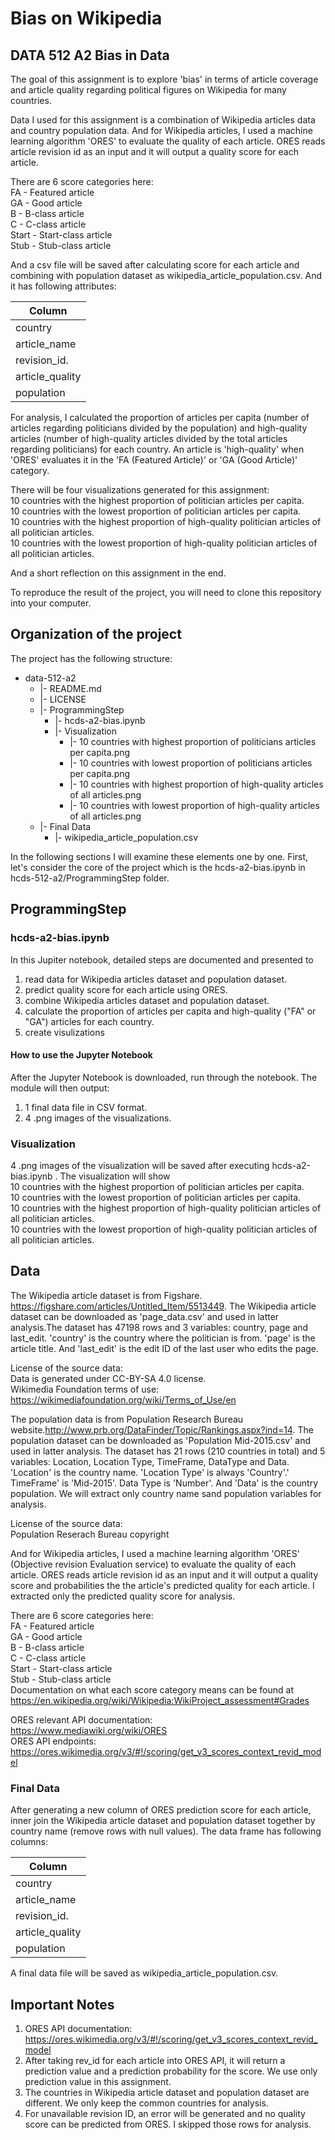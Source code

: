# Bias on Wikipedia
## DATA 512 A2 Bias in Data
The goal of this assignment is to explore 'bias' in terms of article coverage and article quality regarding political figures on Wikipedia for many countries.

Data I used for this assignment is a combination of Wikipedia articles data and country population data. And for Wikipedia articles, I used a machine learning algorithm 'ORES' to evaluate the quality of each article.  ORES reads article revision id as an input and it will output a quality score for each article.  

There are 6 score categories here:  
FA - Featured article  
GA - Good article   
B - B-class article     
C - C-class article   
Start - Start-class article   
Stub - Stub-class article   

And a csv file will be saved after calculating score for each article and combining with population dataset as wikipedia_article_population.csv. And it has following attributes:   

| Column         | 
| ------------------|
| country          | 
| article_name |
| revision_id.    | 
| article_quality |
| population      |

For analysis, I calculated the proportion of articles per capita (number of articles regarding politicians divided by the population) and high-quality articles (number of high-quality articles divided by the total articles regarding politicians) for each country. An article is 'high-quality' when 'ORES' evaluates it in the 'FA (Featured Article)' or 'GA (Good Article)' category.  

There will be four visualizations generated for this assignment:   
10 countries with the highest proportion of politician articles per capita.   
10 countries with the lowest proportion of politician articles per capita.   
10 countries with the highest proportion of high-quality politician articles of all politician articles.   
10 countries with the lowest proportion of high-quality politician articles of all politician articles.   

And a short reflection on this assignment in the end.         

To reproduce the result of the project, you will need to clone this repository into your computer.

## Organization of the  project

The project has the following structure:  
   * data-512-a2
     * |- README.md  
     * |- LICENSE  
     * |- ProgrammingStep  
        * |- hcds-a2-bias.ipynb 
        * |- Visualization
          * |- 10 countries with highest proportion of politicians articles per capita.png
          * |- 10 countries with lowest proportion of politicians articles per capita.png
          * |- 10 countries with highest proportion of high-quality articles of all articles.png
          * |- 10 countries with lowest proportion of high-quality articles of all articles.png
     * |- Final Data 
        * |- wikipedia_article_population.csv

In the following sections I will examine these elements one by one. First, let's consider the core of the project which is the hcds-a2-bias.ipynb in hcds-512-a2/ProgrammingStep folder. 

## ProgrammingStep
### hcds-a2-bias.ipynb   
In this Jupiter notebook, detailed steps are documented and presented to 
1) read data for Wikipedia articles dataset and population dataset.   
2) predict quality score for each article using ORES.   
3) combine Wikipedia articles dataset and population dataset.      
4) calculate the proportion of articles per capita and high-quality ("FA" or "GA") articles for each country.
5) create visulizations

#### How to use the Jupyter Notebook
After the Jupyter Notebook is downloaded, run through the notebook.
The module will then output:     
1) 1 final data file in CSV format.     
3) 4 .png images of the visualizations.     

### Visualization
4 .png images of the visualization will be saved after executing hcds-a2-bias.ipynb . The visualization will show    
10 countries with the highest proportion of politician articles per capita.   
10 countries with the lowest proportion of politician articles per capita.   
10 countries with the highest proportion of high-quality politician articles of all politician articles.   
10 countries with the lowest proportion of high-quality politician articles of all politician articles.   

## Data
The Wikipedia article dataset is from Figshare. https://figshare.com/articles/Untitled_Item/5513449. The Wikipedia article dataset can be downloaded as 'page_data.csv' and used in latter analysis.The dataset has 47198 rows and 3 variables: country, page and last_edit. 'country' is the country where the politician is from. 'page' is the article title. And 'last_edit' is the edit ID of the last user who edits the page.  

License of the source data:         
Data is generated under CC-BY-SA 4.0 license.        
Wikimedia Foundation terms of use:    
https://wikimediafoundation.org/wiki/Terms_of_Use/en   

The population data is from Population Research Bureau website.http://www.prb.org/DataFinder/Topic/Rankings.aspx?ind=14. The population dataset can be downloaded as 'Population Mid-2015.csv' and used in latter analysis. The dataset has 21 rows (210 countries in total) and 5 variables: Location,  Location Type, TimeFrame, DataType and Data.
'Location' is the country name. 'Location Type' is always 'Country'.' TimeFrame' is 'Mid-2015'. Data Type is 'Number'. And 'Data' is the country population. We will extract only country name sand population variables for analysis.   

License of the source data:  
Population Reserach Bureau copyright

And for Wikipedia articles, I used a machine learning algorithm 'ORES' (Objective revision Evaluation service) to evaluate the quality of each article. ORES reads article revision id as an input and it will output a quality score  and probabilities the the article's predicted quality for each article.  I extracted only the predicted quality score for analysis. 

There are 6 score categories here:  
FA - Featured article  
GA - Good article   
B - B-class article     
C - C-class article   
Start - Start-class article   
Stub - Stub-class article   
Documentation on what each score category means can be found at https://en.wikipedia.org/wiki/Wikipedia:WikiProject_assessment#Grades  

ORES relevant API documentation:  
https://www.mediawiki.org/wiki/ORES     
ORES API endpoints:      
https://ores.wikimedia.org/v3/#!/scoring/get_v3_scores_context_revid_model    


### Final Data  
After generating a new column of ORES prediction score for each article, inner join the Wikipedia article dataset and population dataset together by country name (remove rows with null values). The data frame has following columns:   

| Column         | 
| ------------------|
| country          | 
| article_name |
| revision_id.    | 
| article_quality |
| population      |

A final data file will be saved as wikipedia_article_population.csv.  

## Important Notes
1) ORES API documentation: https://ores.wikimedia.org/v3/#!/scoring/get_v3_scores_context_revid_model  
2) After taking rev_id for each article into ORES API, it will return a prediction value and a prediction probability for the score. We use only prediction value in this assignment.   
3) The countries in Wikipedia article dataset and population dataset are different. We only keep the common countries for analysis.  
4) For unavailable revision ID, an error will be generated and no quality score can be predicted from ORES. I skipped those rows for analysis.
